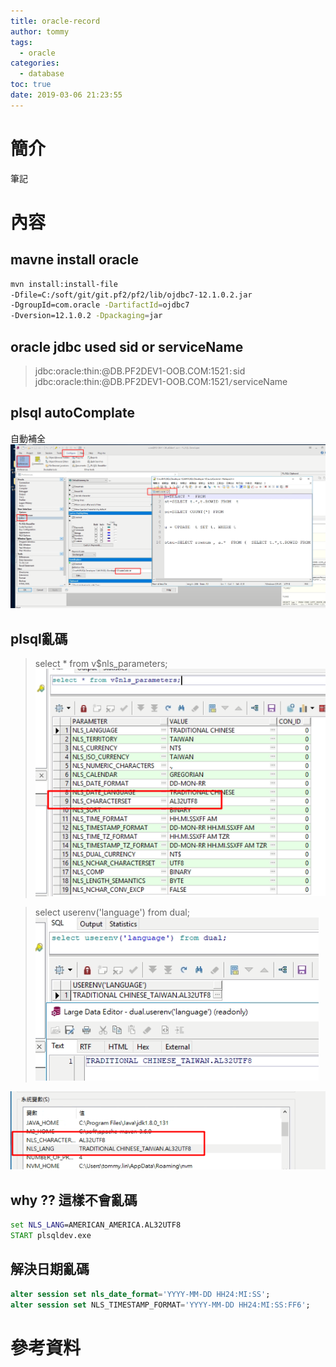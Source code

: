 ```yaml
---
title: oracle-record
author: tommy
tags:
  - oracle
categories:
  - database
toc: true
date: 2019-03-06 21:23:55
---
```


# 簡介

筆記

<!--more-->
# 內容

## mavne install oracle

```sh
mvn install:install-file
-Dfile=C:/soft/git/git.pf2/pf2/lib/ojdbc7-12.1.0.2.jar
-DgroupId=com.oracle -DartifactId=ojdbc7
-Dversion=12.1.0.2 -Dpackaging=jar
```


## oracle jdbc used sid or serviceName  
> jdbc:oracle:thin:@DB.PF2DEV1-OOB.COM:1521`:`sid
> jdbc:oracle:thin:@DB.PF2DEV1-OOB.COM:1521`/`serviceName


## plsql autoComplate
自動補全
![autoComplate](../images/20190306213738.png)


## plsql亂碼

> select * from v$nls_parameters;
![autoComplate](../images/20190306215039.png)

> select userenv('language') from dual;
![autoComplate](../images/20190306214845.png)

![autoComplate](../images/20190306215148.png)




## why ?? 這樣不會亂碼
```bat
set NLS_LANG=AMERICAN_AMERICA.AL32UTF8
START plsqldev.exe
```

## 解決日期亂碼
```sql
alter session set nls_date_format='YYYY-MM-DD HH24:MI:SS';
alter session set NLS_TIMESTAMP_FORMAT='YYYY-MM-DD HH24:MI:SS:FF6'; 
```

# 參考資料

